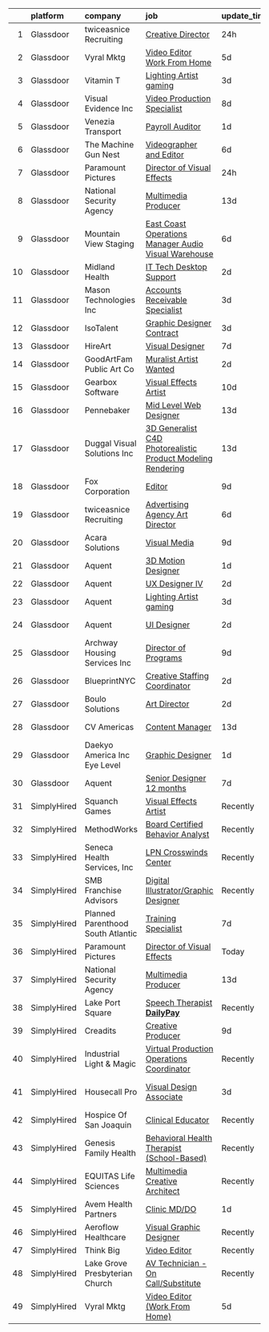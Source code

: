 

|    | platform    | company                           | job                                                                                                                                                                                                                                                                                                                                                                                                                                                                                                                                                                                                                                                                                                                                                                                                                                                                                                                                                                                                                                                                                   | update_time   | location                    |
|---:|:------------|:----------------------------------|:--------------------------------------------------------------------------------------------------------------------------------------------------------------------------------------------------------------------------------------------------------------------------------------------------------------------------------------------------------------------------------------------------------------------------------------------------------------------------------------------------------------------------------------------------------------------------------------------------------------------------------------------------------------------------------------------------------------------------------------------------------------------------------------------------------------------------------------------------------------------------------------------------------------------------------------------------------------------------------------------------------------------------------------------------------------------------------------|:--------------|:----------------------------|
|  1 | Glassdoor   | twiceasnice Recruiting            | [Creative Director](https://www.glassdoor.com/partner/jobListing.htm?pos=127&ao=1110586&s=58&guid=0000018224b58d74b6529ca75ec82280&src=GD_JOB_AD&t=SR&vt=w&ea=1&cs=1_2db51ab5&cb=1658473254860&jobListingId=1008020256008&cpc=654405A9B1E0A9F5&jrtk=3-0-1g8ibb3iuk6dn801-1g8ibb3jbg4er800-fa8a3fac590ba376--6NYlbfkN0AIiLXtwtv0BDns9BiY4ItblantFozdL6jLmLxNvS8mvn1ldsy0jlMzIF7mLShirAkFrSLEm8rVESA9v-x479829bVzlmoWb-ZErk0swWdVC-esmZ9GvxzTJFHR7OUT1uY9mUQDd1_Inn5LuPZRT5Zo8iMlERjYj6Id21l3yMXfpGuSGOLuJ-16QWomtnHODHZLz3U-LhqfDnQJLdnrmmOtZh7nl7xbrlCfuRhNNFm1bfQUgvxWLFeu2mgWM47rLT9AjfJGQZWBO-Vg2jo8wJXs9UWzPqkPtvvXlu_TbSl5-GgJTWjfTX8JlhOXg930UXTG3jugicN1mlXGA413ajzhwxxNaztaMCsBxfmEAh2IAR90IRLmdEdT0cosHTQLjBXyQRZ37g2TSdGUQKcbREMgyhQR-a1ad4OWk9k3mJGmv62R7mabO4xMPu3u9PMZBY6TfrBPYXpQ6dhGXhURjo_hVenxNeZ7kmsFGneZy0AKfXmwIz2wnDL6hd-aUbzKNdM-ZTSv8rmejQ%3D%3D)                                                                                                                                                                                                              | 24h           | Atlanta, GA                 |
|  2 | Glassdoor   | Vyral Mktg                        | [Video Editor  Work From Home ](https://www.glassdoor.com/partner/jobListing.htm?pos=129&ao=1136043&s=58&guid=0000018224b58d74b6529ca75ec82280&src=GD_JOB_AD&t=SR&vt=w&ea=1&cs=1_9cbe61ea&cb=1658473254860&jobListingId=1008009868653&jrtk=3-0-1g8ibb3iuk6dn801-1g8ibb3jbg4er800-9ef7978640d148b0-)                                                                                                                                                                                                                                                                                                                                                                                                                                                                                                                                                                                                                                                                                                                                                                                   | 5d            | Omaha, NE                   |
|  3 | Glassdoor   | Vitamin T                         | [Lighting Artist  gaming ](https://www.glassdoor.com/partner/jobListing.htm?pos=118&ao=1110586&s=58&guid=0000018224b58d74b6529ca75ec82280&src=GD_JOB_AD&t=SR&vt=w&cs=1_fca0bb48&cb=1658473254859&jobListingId=1008012606437&cpc=334ABAF5D42DC775&jrtk=3-0-1g8ibb3iuk6dn801-1g8ibb3jbg4er800-a4a5b49e0c0ecfb1--6NYlbfkN0DMrcEu7yrtATojKJA7cEzGQ3FdRGWLh0CZQInL4ECGI6k5tN82kdM0cJmh4vC7GgjoQsXN0_g-aqtw8QQjM5vUzmp1Kwz3tv9SdCw_7OATSSTl--Am1C6sNxUybMUsjSaT6We5Huz_qIHcjEjVAHttS8wn4vr9M1hS7WT9EIk6Rlc3foCEvCbPLq-2wmTmaohB7nNzk-n4odU-P907FhTiYJgFy6Ll9_YNt6b7jdhfBudl-GaES9tn5xAmDekL9Vf9yqZ1Kpp_fvNRaYCvwY44e_nehDpjvyK7HmLu2xVOTf9-bUhvYKwYHjO9BgQabDDbvpXUDBWXAieHnRLpv1GL4_v5CBam4rrjpIZhFdd-SSwV5ETNudRVg8jO_-4KVoHiZuN1yxfmvbuqKNi7SRXOpAF8tMb55R61_LRuzlG9h6cuG78qOMOIbPMI8qxnrNsm10piDu_mSGErCBEgFL89)                                                                                                                                                                                                                                                                        | 3d            | Redmond, WA                 |
|  4 | Glassdoor   | Visual Evidence  Inc              | [Video Production Specialist](https://www.glassdoor.com/partner/jobListing.htm?pos=105&ao=1110586&s=58&guid=0000018224b58d74b6529ca75ec82280&src=GD_JOB_AD&t=SR&vt=w&ea=1&cs=1_3f843236&cb=1658473254857&jobListingId=1008002550485&cpc=BFE8C4BF51BDD557&jrtk=3-0-1g8ibb3iuk6dn801-1g8ibb3jbg4er800-3f4b2837b0ea6c02--6NYlbfkN0Bo2kiiHuQBM88y5zg0sGRChyjgF7z64AaloFjJXTzxhg84-GX7QFYstGF5kpVuD8EpGBb4cmQJDu1Fa2mQK_fc-sUenxBFylDSKsxshppssDHkLEhlmamZu9J60tSM4s35XS8ojP5JLc6KX_GDw4iDOEq4K08BtHp0RrNBjxWS9Qq6TAtc4pWwrhkyqSV64l8qSPgiGkopyajra_d-R9jLUgxsZ1JrX5-BfA2hBh6R0lvCBdN6nhcKKWSMbhJ6Ayj0pDJ7L0Lj2lOe0naY2i1ZlK1WyXZgRrgsH4qEHqr1YmeW5Kd3tEDD0QQpVSGs6qJsak8DjDBA4DvPMObrdYBjisX4iZB85_Hm4ekEMDlkGne6yxe4gSkZOe1lD-q45vg45t7GMfb4d0dPFWHTXNX3_7gN8Kgrh8-lxpohAmpTUCZ13IkS9mEcd3_zAoV_ENY2oZlWThoUaK1kWlCRqfoq2ooqxH_aR9c0f6453M6sHT1oJ8CNxt7jTMBHqPoKaroiR9hD2XADTQ%3D%3D)                                                                                                                                                                                                    | 8d            | West Palm Beach, FL         |
|  5 | Glassdoor   | Venezia Transport                 | [Payroll Auditor](https://www.glassdoor.com/partner/jobListing.htm?pos=111&ao=1110586&s=58&guid=0000018224b58d74b6529ca75ec82280&src=GD_JOB_AD&t=SR&vt=w&ea=1&cs=1_d0a5efb1&cb=1658473254858&jobListingId=1008017627202&cpc=1FDE87803EF93CD3&jrtk=3-0-1g8ibb3iuk6dn801-1g8ibb3jbg4er800-721ef742900be0e1--6NYlbfkN0AMGQpPLqxnlnCBju_7cDY3bsPlBPVCoj88TjCeDqpiQ2ic1GOXqEy5awEXMe4oQmnawc8fS9aYn7lVc3HYyVNs3E_w25boOnKN8NvtZW7pSQzT2o53nP6oVfdQH164DE5TYq88Hccym3zd3eI8Y96SqzeHdiGUiMvFNDxFqk8xopwt2gwhZhZYfq8JpmfV66uhybCdx7hp-7WuAHB3us8Mk4TXf02sRG7sKzTyjhSnquN0TLw6tZ7tlJK_mH2RwTOocReMzVmDUGiKFTfFFgn2jYiU_MBRTjC_5LECaDWOvy2trv0opJ5sxzAwRJbt85vYrEPZykG-vBERzv9gg9CFF2BdVX8ofFoJplhN2e4UYgMz7fijXL0QFolviDa50WMMxolnvI_18XAxin69pkiokKs7imiAgzh61BHIXvS_7nJOeDdUzcPaz1E9YwPYww8Wu4BA3Sv-fgoZy3JD-3ZsqkIBY_BR-USALg0Q1A0tt-jwwGa6ANcKdoMc28KGWLWLr3taEcXRNA%3D%3D)                                                                                                                                                                                                                | 1d            | Pottstown, PA               |
|  6 | Glassdoor   | The Machine Gun Nest              | [Videographer and Editor](https://www.glassdoor.com/partner/jobListing.htm?pos=106&ao=1110586&s=58&guid=0000018224b58d74b6529ca75ec82280&src=GD_JOB_AD&t=SR&vt=w&ea=1&cs=1_9f5fd80f&cb=1658473254857&jobListingId=1008008220577&cpc=9952A63AB06E78AD&jrtk=3-0-1g8ibb3iuk6dn801-1g8ibb3jbg4er800-7bf62a7847c9fd39--6NYlbfkN0DeXU0vMxLyKhfauY-dgUBa_3v1DHLtGGo4EP_Dl8CiY3vcLdlFpMXd8gOoPoS0jl2xg5tFuqzqZaNPlzGo_opu3V-Sx22VHLXuVfm6JiTRQ0-M_Zc2gGcsfBMqRXwW5hoARUwGDoiJ8yK2FMYzPuUtY075Lqjq_LiiEKHiuk-FH3Z2ZXi3fsfqBVfrjsnm_YKXt99jRoKYCHR1ksXm8d2IdVJns9K0BN4jGYcUX8-tqjsS7X8QEHqk-HXX6n_JTRGg373ZNpJ9wY7tNcyqzhOJqfuAU_EWcpkEEYbqAxElcIOe_UF-D4Q8UntEQV2vj5AgkGRn4-XTmsgSgYDL9J_Bf-S5jM-NuDxJPCltCn14F5p-duX_XIaMqMomgtvFH4XpbNYIBugUMkmK6mePIjdlI4ZRJj1rl-YUTbpvyAzWCVfXXAc-AoLITz1D82KjnVPp6Uruwg5vOgdfOTe8lgKDtwHZjaVW4Um6DCSprLgJVH3lctxpK-fspfXeX8n_bqc%3D)                                                                                                                                                                                                                      | 6d            | Frederick, MD               |
|  7 | Glassdoor   | Paramount Pictures                | [Director of Visual Effects](https://www.glassdoor.com/partner/jobListing.htm?pos=124&ao=1136043&s=58&guid=0000018224b58d74b6529ca75ec82280&src=GD_JOB_AD&t=SR&vt=w&cs=1_18fa67b6&cb=1658473254860&jobListingId=1008020936051&jrtk=3-0-1g8ibb3iuk6dn801-1g8ibb3jbg4er800-63f1e3dea8262769-)                                                                                                                                                                                                                                                                                                                                                                                                                                                                                                                                                                                                                                                                                                                                                                                           | 24h           | Los Angeles, CA             |
|  8 | Glassdoor   | National Security Agency          | [Multimedia Producer](https://www.glassdoor.com/partner/jobListing.htm?pos=109&ao=1110586&s=58&guid=0000018224b58d74b6529ca75ec82280&src=GD_JOB_AD&t=SR&vt=w&cs=1_84eee403&cb=1658473254858&jobListingId=1007993375710&cpc=2CAED5C921A5F994&jrtk=3-0-1g8ibb3iuk6dn801-1g8ibb3jbg4er800-220c831acd0bd84b--6NYlbfkN0AC5S5KfpcrE62cRuYLg6qW_HWiPjKHP06qk-AGfbwYtGlr3wcSMURH9oqKq1q2FCeFdF-hDASgdfb-tVnNfNiv33OhXMBcetZrCWqK5PvNEGBbxq02kyraPivYhiIaFSxNcGgWJ-bzkon-S78Jn4FQOuToT1FsynWmW2qfQQnLBb_Qb3QlJoPb1qc-tBYeW6u3jkoHmBsPZas10L4-R0zHXsl2bcqJLhNvUi6mf2HNuzA5MdOdfEELdVGDrpP31KKXL7qsc5SaFHUCOvgz_ulavxg2PF8TQemVQE73YWNPvZDu88F7fk2wlaBAfDqyNTh4BDk72cLlRDlV10xvwaRkf9xanl08o4efyyWmTgW6l9DuQE9ylxBcaRzAoT5TaBDlqvcl-AnHdZqgI8FbH7gbgPCqQ4IZtXPLZ3_weFb3aM9HuZn6egH7bMGbwcD_qRmYLimA51jdon0UDLaq1k1mqIWwVLj4fpU%3D)                                                                                                                                                                                                                                                               | 13d           | Fort Gordon, GA             |
|  9 | Glassdoor   | Mountain View Staging             | [East Coast Operations Manager  Audio Visual Warehouse](https://www.glassdoor.com/partner/jobListing.htm?pos=112&ao=1110586&s=58&guid=0000018224b58d74b6529ca75ec82280&src=GD_JOB_AD&t=SR&vt=w&ea=1&cs=1_c90e6314&cb=1658473254859&jobListingId=1008008548107&cpc=01657B10174A43CF&jrtk=3-0-1g8ibb3iuk6dn801-1g8ibb3jbg4er800-ee0274ee5e9fc4f1--6NYlbfkN0DYamCMjgt8SlHK807AvhNStLtWCY7w715JL0bXqF7ns0v4VZvbqhYWibEEmOG190gnsnv8G2hQW5mBxw2a7b-R8VukP8I9OJRhABsb8gb4NfJUmcyubFWyJ5JkZXTrSNhXuWZUvZNJjeTn-5K3H5GMqBg4ykfg6TM37tEXWkeWOF4EQyfh31NMyG8QPvJc3yDviZv5lYReGv9rBI1OzP6QS25eVILRLPPRK0VnyvgG6xrpGslML-kV8NVnXh44bptn1PyRYYhaYlWIO_0NiHXbWGkUbmnysDHm4sOK60MoT3rU6QD6K7OerqXkNqCTB9pHp14Faz8ZshRyYErN_Ni_4PSq-DI0HfTru56wF6x3wsAG-vFnyc7K2wUAtpkkjsNOM_lNUnKZE4o5eRdLp37n7PXhWZRl__YPwvQQq2zlZoUgtagvUKKzwK8in0-GVV5PmVBXxuTeqJcmO0sgWOWCVeYTVw6ngR9s2WlkiYGi-768LiBg6TodHmCnlCKiHgpboPUGdaJpKtb31xjXmtbpG6yT7b1YGfuRUjJzsmR40A%3D%3D)                                                                                                                                          | 6d            | Halethorpe, MD              |
| 10 | Glassdoor   | Midland Health                    | [IT Tech   Desktop Support](https://www.glassdoor.com/partner/jobListing.htm?pos=108&ao=1110586&s=58&guid=0000018224b58d74b6529ca75ec82280&src=GD_JOB_AD&t=SR&vt=w&ea=1&cs=1_c88529a0&cb=1658473254858&jobListingId=1008014604998&cpc=BAEB662971763A76&jrtk=3-0-1g8ibb3iuk6dn801-1g8ibb3jbg4er800-5b1472d665631ff5--6NYlbfkN0B0dUgS5X4w9MUYqQFAccb4Zlfor4oSLICK7GhUt0EDFFS9P6wBNO3DwYcPayGI3UriM5Op-1IwO2cikAKvFPnyxorY7BxBsixhnDRmFgL8UaO1fINOi3v3ypNZWdrJenBam88_AKsm510BS2vE13o9mmh4wtmhdYf-0QwBm8NLSAiE3u4aIpiY6VUDRFhEGVBZLLdnILByxfjkm81zByHqnyVH4O8cAtj-MrVuqWK4ZaglVEarZ5pJxGEkyvxmR12kuwoSwOAC65tMGLCJ3gm4oSrHYKCGnROOZtevblpqmIEcvlC72ChH-uwR9Nzsgm9KjutLoywBiV81MNnsuGen_8NaLlQW8nuoCqUgeZa-lfsQVI1k7IS1JUln03xYE4cRP3QcOXNy9HUuzx6d92q4Swi_bypC3GONYQcylYqkxR381siapKtU5X8IhuzK_zt5cIYQ21ruOtJP6AG-1Ykdh8yb4oFRcHwHlsTwWXv97CAsONcEnZBMsLCYTkKYiU3_ZEjesCpKeA%3D%3D)                                                                                                                                                                                                      | 2d            | Midland, TX                 |
| 11 | Glassdoor   | Mason Technologies Inc            | [Accounts Receivable Specialist](https://www.glassdoor.com/partner/jobListing.htm?pos=113&ao=1110586&s=58&guid=0000018224b58d74b6529ca75ec82280&src=GD_JOB_AD&t=SR&vt=w&ea=1&cs=1_c423cd62&cb=1658473254859&jobListingId=1008011963982&cpc=7F6F94E2229B3AB5&jrtk=3-0-1g8ibb3iuk6dn801-1g8ibb3jbg4er800-b75e7a6920462065--6NYlbfkN0Apfh7xeHbvUjLQ8tAqjADf3eHVdEQvy6kCwXzeuutrOV3eNus9WsoNzEvwuMU3S-w4-CMe-haIhfX8YsY8lZNlVQW6VsEQHwvCsVQzH8TH4q9m0mzZekqLjUvZ6LWRX1n29vxBO7aUm41ce6fuySkdNJOed-_PZfm5XRl0hFUODCNymXCB2mZp3MMGc7anwDvvxn23pOW4YPlxfkIcOzR6kpvIyo9zjUbwPormmkOYi9g3kijd3KrFu_v1QwPVlZE34fS9hAblYztrHs0HnYoFDMUUfT8F1ZNdZxmahdhYrajngU4r7TdXqP_8lBRR793vI4MEyoqPbuEeTJm953H0eST_ig1jRspUEH2mocHjXsKjwZwAHfm4aLlxkbMd-19WOWWT-a_F2BdxWp8VZ0fOIxC-5ulW26l0e1cmJb8M4DAWxLkjimg21G2czK-ea-YN8kFfbUUOAnubF98tsj0r5PF6IH85b6ayMGoJOpbISfZ7TeBThbtmrq2KazTnzay3h2JUdqWj9A%3D%3D)                                                                                                                                                                                                 | 3d            | Deer Park, NY               |
| 12 | Glassdoor   | IsoTalent                         | [Graphic Designer  Contract ](https://www.glassdoor.com/partner/jobListing.htm?pos=115&ao=1110586&s=58&guid=0000018224b58d74b6529ca75ec82280&src=GD_JOB_AD&t=SR&vt=w&ea=1&cs=1_17c318d8&cb=1658473254859&jobListingId=1008011865616&cpc=2F9DD8B511C89582&jrtk=3-0-1g8ibb3iuk6dn801-1g8ibb3jbg4er800-d5864c707e7e71d1--6NYlbfkN0DImNp3QLF5YaqX3zr-2zRyW3u228IGIKvMFxM2hsb-NJvdz_sOttE7GdBqitoFMOkmlj-zsVfY4XglKaTiL0dgdl8X4ikKX-RAx4wOJ7ouy3SQJf1dOSVQP5rrifk8XQottKcxFNL3SJs70WphZhGI1cpGoSYBv7_ij5UetXYvjTlbhArdVa6s9PL4BwwJei8aTFNL4oDhoaeMl0f0Vrts9LkhX2W_c5_x2j5pJ_CBvqZNwCRIuON0HUwafB5DikbhlcaCBsUjQCnKRz3zi8pYs56tZdOkFsIfrb0d9j64P36Jg7ds7JUYY4dLAqwfexEk8eNT-lUnnfMDlIqorbgT_JeYzC8h3PYvP411zH6CuBMp8P6OuXYWBdqfjDTVCP70nJpOBoSxATohG8CbgRm8dFMKpQBePfjCiYbl6rKTDadPThOUwTfttSddYmpGR-KZR6RvL0xFgjCnTw2h7Nzf0L6xJ05OohLTe-UX-LkfBKxqjiKWPU3H3JmU4fw-u5jnyH16CuhrzA%3D%3D)                                                                                                                                                                                                    | 3d            | Lehi, UT                    |
| 13 | Glassdoor   | HireArt                           | [Visual Designer](https://www.glassdoor.com/partner/jobListing.htm?pos=117&ao=1110586&s=58&guid=0000018224b58d74b6529ca75ec82280&src=GD_JOB_AD&t=SR&vt=w&ea=1&cs=1_ab37c9b0&cb=1658473254859&jobListingId=1008006990165&cpc=2CAED5C921A5F994&jrtk=3-0-1g8ibb3iuk6dn801-1g8ibb3jbg4er800-707f6ec11249c099--6NYlbfkN0DSgjPPcnEdvoK3uuxfISLALE6pB1FR7YSHOr_tSg5_QGIhoz_2VqUepdcKLBLI_zQsemZvjWbTmuNU-8qD_5yZ4Wkv_uXn2T-bUm0XKK8bPwPvaWQSs82hJtIXOIR23d3hUCuyKasdapFmOqEz0PaHbJCY_n4FpUa_TzCXZMVtsOZ25JsI9TZ-WCapSgQj0rUsA5T3JTjZw8930Z1iwqtOcc7_D0V8Vd3xEyD387JQ-bcNmG0mRFt1LguABDzzAe9UYT8_AOAjJAslugdHXUjyh1yu1wOM3uttgYbxKNHQ2t8W3JI7FOe0aq2zo1JjZC4PQLVPIcw3-R5LVC_IY3BY6LYZbS64wWQLAg5qMcomEQe5201qcxLi_ejwSPp_bRIAvNwp8gG_VTo26-GZWBNVqx-zEI_E5AdrRP43nNBKMG2UWAU7WV79_91zbkPKHuFZs6itb5UFHHW_waMD4oNydVQuMTdEt3hnFnKc6cRfO4WPOKAjNzVCvFqoxTql5jMxz3K3nNTL13L1StSBz26ztjci0htJDVSoqO24SzgVTw-q12nnBwoA3enGrNn9eZM%3D)                                                                                                                                                              | 7d            | Denver, CO                  |
| 14 | Glassdoor   | GoodArtFam Public Art Co          | [Muralist Artist Wanted](https://www.glassdoor.com/partner/jobListing.htm?pos=102&ao=1110586&s=58&guid=0000018224b58d74b6529ca75ec82280&src=GD_JOB_AD&t=SR&vt=w&ea=1&cs=1_a1e13c51&cb=1658473254856&jobListingId=1008014373736&cpc=1641D5D5536C06B6&jrtk=3-0-1g8ibb3iuk6dn801-1g8ibb3jbg4er800-8e1d98ff6d490da5--6NYlbfkN0D5EoDI19pzLD_ZoAvoqM1-O9qeTV9KvYbDAr1-bMzVcQf2IFddxPxdUXVTebcQtu8uE9HaI6aBkK8S_bVtKde_2uMK5DrH4SUKhjbxPSAy7sqATnbKX-ESiuz1yykJLQMBpLUdpk70h3EbJeE5FthqplMxvQm7O3hs6CxCJvjSG4epry6QkMbxPAmqFC4VQKPrlxoeM5FMtbwNSsXymCEn5rBjN2VBGYik2wuTIBEjagaX3vW-7-i7a6pQj3vEAayji9Rge9PVgYOpTjwqmtPxujPX4lFPJ6uidjzEqPuwFRosxZXerUxYYYb7x0ExLZ2fezcA_M6E3A4P7zXFutgMLFwqRvvAiTG3un6989wvryFH3qkEVKOuzHQNpQ1IVQjd3k2G4cU-jL153Gy8gArtPTTNTYIhKx6QlFbBIJDt_SsAhiJ6WukCWulqDVC25izVzGtOOUGhb9EWmk7S9kZlcZGppjrpvP6En2cIWGMfA1k8cjAqRxL3eGE5gOE33OU%3D)                                                                                                                                                                                                                       | 2d            | Washington, DC              |
| 15 | Glassdoor   | Gearbox Software                  | [Visual Effects Artist](https://www.glassdoor.com/partner/jobListing.htm?pos=130&ao=1136043&s=58&guid=0000018224b58d74b6529ca75ec82280&src=GD_JOB_AD&t=SR&vt=w&ea=1&cs=1_ec565d49&cb=1658473254860&jobListingId=1007998860820&jrtk=3-0-1g8ibb3iuk6dn801-1g8ibb3jbg4er800-fa056ef69a544c96-)                                                                                                                                                                                                                                                                                                                                                                                                                                                                                                                                                                                                                                                                                                                                                                                           | 10d           | Frisco, TX                  |
| 16 | Glassdoor   | Pennebaker                        | [Mid Level Web Designer](https://www.glassdoor.com/partner/jobListing.htm?pos=104&ao=1110586&s=58&guid=0000018224b58d74b6529ca75ec82280&src=GD_JOB_AD&t=SR&vt=w&ea=1&cs=1_2661ca2e&cb=1658473254857&jobListingId=1007992914380&cpc=C4A69CCDBB3B9599&jrtk=3-0-1g8ibb3iuk6dn801-1g8ibb3jbg4er800-09f7b357db24a266--6NYlbfkN0BqUN6ztqptJ5eG394UO-ZfSRZGZkbpPm3u73UixmBvBI1Y1JxWCCSi4WD6T2NB-2gugfCPeo8ZQOUqAEtz66ZCnIC6U5F0XJKr1Jox5VrclONP9b6iMFBTOy58yKslxi4PmsPGdNOFX2yyjFl7ZGxSjiZNk-UbmLbgopj7iYK_0fPO0KhQH2T9X9_seLYZZxRxrFhUjXN6MychZ6uGzEk49t1DeAD6mqQnwIo2XDukFq-ZB7cpvye-GCRWKPyNzfHnq001jEKPlGVrjQgNdoLH3SEfy81kWUzjM1rK9Kq9wL5bZbivTmFYxd6LzB-LAs6lHdEYDVq6LncZN86CUfhv7tSBuEM-V7cnV5UvQA0Y22zRIWbSE0DAlEv3BE8sNJbrbxKPVZQF1YsZTR7DSd59zj4nUIGnTuP7-VSzfqokfKT4BqKeildCW5IUQ3PI71US2PR0k9wjkCvRoKhJConxC-xyrJMs7Titi6G0JEkHcWUt7y4eBA7PoA2UqcyluyQ%3D)                                                                                                                                                                                                                       | 13d           | Remote                      |
| 17 | Glassdoor   | Duggal Visual Solutions  Inc      | [3D Generalist  C4D   Photorealistic Product Modeling   Rendering ](https://www.glassdoor.com/partner/jobListing.htm?pos=101&ao=1110586&s=58&guid=0000018224b58d74b6529ca75ec82280&src=GD_JOB_AD&t=SR&vt=w&ea=1&cs=1_462469b8&cb=1658473254856&jobListingId=1007993253040&cpc=281FE6ECBEE2538F&jrtk=3-0-1g8ibb3iuk6dn801-1g8ibb3jbg4er800-f8c5c17823b204e5--6NYlbfkN0AhPjSs2vo7RLee1_xLIpHd_nFD1kHt2eelnwykkGzonkBtTeKLv8Il_cy6fct9mZu76NhqZI8ImsfvoZqh_yIftBXURjgxHID-nQlXGohxsm98MkbgtWzqRqLVNiefnlI6JCFoG2brzQq4dIhSuvOUmVP0Ej1M6SPY5H994CyiQw8KW5ptrDy9nkS6n9r-ReBORGD7jIM-rIwSpLf-ytiXnAVpfkceCG3Mdq7YWkHJCAu-iZDJ6efQJYTu7DT2znf9jIPMybs766nR1zS1ee0dVEw_0mg9I-xvrc1NgX5hkW9Mb9HSZzkVtiNujmWdP62eLkprL2Jadl1Ps5h-7blr1qjhNpGL-768rcWsvG4t2ll54TGhUUf5J06U5IjHSIwlP85qw4EYLQ_OAVY9_ZuN3MTc8UlIZ8NugCiEqBL_eCuLtLZ9XA0CZLlmZTaW50w_zGgGGchuAoq_R13raQHYESKFlvWtBfJHe9Oi8cyaqQ7DJ0lsdpJsl0TAHeuQoZ-x8Zqnr-xiVzZASIVwWiW4p9PooYKQ8Tj2RKRHhYie2f43hOjk2yoz)                                                                                                                          | 13d           | Remote                      |
| 18 | Glassdoor   | Fox Corporation                   | [Editor](https://www.glassdoor.com/partner/jobListing.htm?pos=128&ao=1136043&s=58&guid=0000018224b58d74b6529ca75ec82280&src=GD_JOB_AD&t=SR&vt=w&cs=1_9c375433&cb=1658473254860&jobListingId=1008001253601&jrtk=3-0-1g8ibb3iuk6dn801-1g8ibb3jbg4er800-5647021b84b0e8c7-)                                                                                                                                                                                                                                                                                                                                                                                                                                                                                                                                                                                                                                                                                                                                                                                                               | 9d            | Seattle, WA                 |
| 19 | Glassdoor   | twiceasnice Recruiting            | [Advertising Agency Art Director](https://www.glassdoor.com/partner/jobListing.htm?pos=123&ao=1110586&s=58&guid=0000018224b58d74b6529ca75ec82280&src=GD_JOB_AD&t=SR&vt=w&ea=1&cs=1_896afb4d&cb=1658473254860&jobListingId=1008007855498&cpc=0FE1F5EA2BC84A01&jrtk=3-0-1g8ibb3iuk6dn801-1g8ibb3jbg4er800-ebb6e6be894bd9cb--6NYlbfkN0AIiLXtwtv0BDns9BiY4ItblantFozdL6jLmLxNvS8mvn1ldsy0jlMz1Ycqf5wilHIxTiMhKQ6fDmRibP3XQth2ls-56qADUyL4dS7OAZJy6WRqO793onZf-hneq25vDadgjpZx6W5CRlBE0NZTOzRtYDLpZ9CjoiVsVVRAJDFYZw7z0DNsC1iUgI4fr5Bdky9tCf828CMkCreRl2u07lCB19aQ0Q1UM2ekmk8uaygg9YVYOeKgzh-FKfXdv4qxOcite5vTZADWkX3g8iQbXG3OahjK17vU2G-rrvCPRvD7HnXve1XtAKLwSy0xqv1PHdlQ40mKxMH4-Oe-_gk-jXEQNV1RZlm9FYcQZNIgbnv0GYFRg2X-RuWpG-PBNs-T-wk6pXtOA-YbsPPqf5wdzP2TNoj6JITQvp_UlQ0QkbkTjoegMRvbtywab9XkGdUCXeX1UFrfTAKxE4DE3zX5kX6966iqr9IqsCeg0IHUKMFP6dUzTTBAQIhmApNt8bUpb6ziN7FCnfFltLmMTUN2UPbD)                                                                                                                                                                                            | 6d            | Atlanta, GA                 |
| 20 | Glassdoor   | Acara Solutions                   | [Visual Media](https://www.glassdoor.com/partner/jobListing.htm?pos=122&ao=1110586&s=58&guid=0000018224b58d74b6529ca75ec82280&src=GD_JOB_AD&t=SR&vt=w&ea=1&cs=1_b7479a04&cb=1658473254860&jobListingId=1008001387409&cpc=FA84DF7EA1EC2398&jrtk=3-0-1g8ibb3iuk6dn801-1g8ibb3jbg4er800-2d3143917148019d--6NYlbfkN0BQuJXpfawXtfhwzLerQhC04iCxGrelUvn_xttDeop7CMmG32gURwRx4iGHpLJxSZDbTb8n95HBD0KayNhwXP7fJuQ2xUgvOJIUtu7QWDKGWjAWRNYhvgOVPsoVQWhdB9ujorabPn5ABfQPikdeODhficlaSTnawS2o9OTxeyWn5bj0VgUr6cvOFg7uPwNiYpNm2Fpq3a56I0aszioieyUS2H-pWU-Taa6OAwfhLfHRL027vLOIhQF0ZBCERB3taZSwO-wRrXD4iHLlvvL-tlcJxP4lrL7jUnvWeEQaanfJfmy2s0NfdTzqci3j0Ij8YI9jnDTlD3v3Xhznt-2JySXR89-SgEMo-36iEGf0V4jkymuIChR02QVOtVkX3o4tOfuG_h2MlHWxkjLc3UTq1Er3znVPfvQibagbou1tPrOyrqgYjh2ApNL6E7HlPMKATmIvllguknisHDm0iP1Bmu4FPbLwal2ezCUXw98ZU95Fan2Y6MtXSWQ2gYBVs_uaHeV6UwFjrZrHj9ctE-VdmAstxMCYRVhI5E7ktpMJLXlqmTNpDRk6t1u9luCNS1rDgieLBMwGrH5jOCgCuLsGM1pDaJ1FqHJ0Chwptzul5NbANQ7hRPO0bu5NLoxhDcdyHdcmgQza5yM-5jVR8_crSuhLVZOU-XZVa4qX_3YBFRxPKD-maqIf5HNk2T-2vFSpA_LDAOsbaOGDUZSjxrJdQ9d8Rg6QaRkT3bg%3D) | 9d            | Owego, NY                   |
| 21 | Glassdoor   | Aquent                            | [3D Motion Designer](https://www.glassdoor.com/partner/jobListing.htm?pos=125&ao=1110586&s=58&guid=0000018224b58d74b6529ca75ec82280&src=GD_JOB_AD&t=SR&vt=w&cs=1_23e9f1b5&cb=1658473254860&jobListingId=1008018236720&cpc=155EB9D5185558AF&jrtk=3-0-1g8ibb3iuk6dn801-1g8ibb3jbg4er800-8f0304288d40a216--6NYlbfkN0DMrcEu7yrtATojKJA7cEzGQ3FdRGWLh0CZQInL4ECGI9gD0Wolx9R2v-Aex0-GK04TqtDen7U43Jlo_snJuXfNrAsdx4PgOMznDrmsnoTjf957abpxeh5OAm8sjRBz4fHWOmRIutt4hpWyaectUBoJcTsGh6drJjdAyFlgUG4vxUgbKXj4UIppihEaBNQXI1Q5PvzBEFqGlZlXrOKay59UM1TwHW4LKm6qUG9SW1LBsnzZzTpbhQXBZE4T49Kjd6W00gXaonF9VSHck6g_6dwzpkU9fM9l8wf5Ew67D7QmJNThiTe92dDlI1DH2S5G2saPDW9NiZZST58RjIdaqquCS5Ldvlitz3AayGAsRjIoujZJFEIIHQwS1aD8-V7aFN61qlRLdnS8dT1CxJqfbVvBmm-4FSgPEJHGwv1_iduP0y6b9R1ZDujM-STDMTi4EAPrA6le1IcttA%3D%3D)                                                                                                                                                                                                                                                                                  | 1d            | Mountain View, CA           |
| 22 | Glassdoor   | Aquent                            | [UX Designer IV](https://www.glassdoor.com/partner/jobListing.htm?pos=119&ao=1110586&s=58&guid=0000018224b58d74b6529ca75ec82280&src=GD_JOB_AD&t=SR&vt=w&cs=1_15e0e6b3&cb=1658473254859&jobListingId=1008014765334&cpc=155EB9D5185558AF&jrtk=3-0-1g8ibb3iuk6dn801-1g8ibb3jbg4er800-9caaa6e35f914a17--6NYlbfkN0DMrcEu7yrtATojKJA7cEzGQ3FdRGWLh0CZQInL4ECGI9gD0Wolx9R2v-Aex0-GK07KPAQ8JhcLLScqRqT4KqrR7hLQTksMf9vkp62AP02CeZJ_MIXuAtsUFfKNEbVdYZOBcVFfCSVVq_3U9C0YqyKNtOeO6nYO9ND7qrsYq5kgBH6JSdB5-D_ghuRchFLl_oamZmAo9Y2_f2OJ20btn-a8G48swM2a1fFu4_nFqkTLekO4cSuQkyAVH92wlksONQv9cziyCtHYEMgRCA9TvpXuIFLTWKdw4L6uoXQ-UqAKOqARWB9ribUXyykuqZwmoP6vJa7YXMYjoV-tRjjMGbFc6gEkCReSUXvoXu0aEBYJYoWbiFBLE2Va3o84N9aowvVVVuRln4VQ4YzenMKMOW-U6nlGzm6jGMajCK2dITIlbJxjVivBmJsE3VC3v19XA2HrOaoSMqlAUg%3D%3D)                                                                                                                                                                                                                                                                                      | 2d            | Atlanta, GA                 |
| 23 | Glassdoor   | Aquent                            | [Lighting Artist  gaming ](https://www.glassdoor.com/partner/jobListing.htm?pos=114&ao=1110586&s=58&guid=0000018224b58d74b6529ca75ec82280&src=GD_JOB_AD&t=SR&vt=w&cs=1_870fc46d&cb=1658473254858&jobListingId=1008012676272&cpc=FAE5E775D180B2FB&jrtk=3-0-1g8ibb3iuk6dn801-1g8ibb3jbg4er800-f341b21f200986a5--6NYlbfkN0DMrcEu7yrtATojKJA7cEzGQ3FdRGWLh0CZQInL4ECGI9gD0Wolx9R2v-Aex0-GK06IR-bjFvjEHMXZOaQ5iyvMOX2o-ZavnwjSDCy-yLmI7QrRCKKKWQhOYX0OyhtyBdjzyIDc_lEUUc-tJ1j7P04w-guAtevEPkKrF-iH2eoM_tMtIdHXy-cOZPKzVLzk2cr4nL-T-1_oHrAui_5Hard_2kAJi77DdXGPWpTlFFAjP8i_Us-1_PR9B5_G3Qu3Rgh1kt7ETfyFp0Ze2FiTDz2XmDjRBc1Y2Z1o-PR7de9jNG-pYYkuEJLcB6OwLpLUAUN9uagVnyjjLF91kFxB9TAYVkBM3zLxNwU-lUVxedU78N8NLjDMZnJ6FQqvpnv80WzMbPxGQhzJaDyw77oRv5qUUHKXuzHo0nSB0J6WhBEGcHf1kWqNpdSMFyu0Ra7Zd-cL3x2lSlVSiA%3D%3D)                                                                                                                                                                                                                                                                            | 3d            | Redmond, WA                 |
| 24 | Glassdoor   | Aquent                            | [UI Designer](https://www.glassdoor.com/partner/jobListing.htm?pos=120&ao=1110586&s=58&guid=0000018224b58d74b6529ca75ec82280&src=GD_JOB_AD&t=SR&vt=w&cs=1_e9f3fe6b&cb=1658473254859&jobListingId=1008015500694&cpc=FA84DF7EA1EC2398&jrtk=3-0-1g8ibb3iuk6dn801-1g8ibb3jbg4er800-832882c532ec85d0--6NYlbfkN0DMrcEu7yrtATojKJA7cEzGQ3FdRGWLh0CZQInL4ECGI9gD0Wolx9R2v-Aex0-GK06e588o0OvV44uA6761D-ggy4SvA72RQKHvWXaf4ZG082ohUEmwtJziqIBXP-YR_4EVm-940q06Rbnm3ic0F_aeOqBjmefZrcDWj4ZUDfjWpX6YkeemnJLE-3Y3JsxD5a_gAzS2oYYc5_M5isFfhGhkBAQNXeh8IXuo0cyu45XMFs7pSOoZ3z2RBCmZz9FNWRB-slottOU3ChCn2NAOTLyNw7BoPycBkGGQC4q8YAcdCEyKCzHhhndzDEAptqTZDjXqJttKc6y50bNc35bzt6k1kny5yTx-SGXjyqODZrmiad1U0xqGZWJ2wWQVIk83UErTNhH8lsgwuGQY_jmweE6P3qzW8NfXalWynG-zX3Wti4TZytA8PvdovsNmyya3_4oWU2Midbb1zg%3D%3D)                                                                                                                                                                                                                                                                                         | 2d            | New York, NY                |
| 25 | Glassdoor   | Archway Housing   Services  Inc   | [Director of Programs](https://www.glassdoor.com/partner/jobListing.htm?pos=126&ao=1110586&s=58&guid=0000018224b58d74b6529ca75ec82280&src=GD_JOB_AD&t=SR&vt=w&ea=1&cs=1_5980bb5d&cb=1658473254860&jobListingId=1008000686192&cpc=FA84DF7EA1EC2398&jrtk=3-0-1g8ibb3iuk6dn801-1g8ibb3jbg4er800-ca412b338f938d33--6NYlbfkN0As4jd5aSKiW_uIisjgg29AJq4kDcBvocvbMwgV2qt84RZnmGr_1l1iBSOC78XtD-gFs-8QtIlXNBriF_HOA43anao5a6Aq3alibVRR4bBYBL3xvuIng9DqHc2XGeW85STF7392FzgguFlNRCU_dQnxop-y2_o4z_xHgjN0rR7kBNuad-FeGhy3Vg2qp6MkCCnAsuWquxKqwn3BuuDQJaVVo7pNP-GlC1WTxfUM8JeKflgEMQ3whTKycg6Rf7uIjukNq9xbOepr_dg7KUpwAngYbR28w2cuHSd9PU3QhJU5l07x2j28uzAvhFCiffIkE0BbehLnSJzbl2wRGnYj3ACABZJP-3CC14rBkeEZktFziRwH1fkAMKEEz-PQ9lrn04uTBrm0s-YWAEoXKSXYXY84rtnWciuz68vFLInO2Z5NxPObsFeBO0kZalMWy-pPbtOa7llUmvGGZMele1n9YbdFlFguX1ILz0hf2M69Ua9SydtiRhV1g-psRiIGD-l17Mk%3D)                                                                                                                                                                                                                         | 9d            | Denver, CO                  |
| 26 | Glassdoor   | BlueprintNYC                      | [Creative Staffing Coordinator](https://www.glassdoor.com/partner/jobListing.htm?pos=107&ao=1110586&s=58&guid=0000018224b58d74b6529ca75ec82280&src=GD_JOB_AD&t=SR&vt=w&ea=1&cs=1_ec68cadf&cb=1658473254858&jobListingId=1008014650653&cpc=48B9F4758953335C&jrtk=3-0-1g8ibb3iuk6dn801-1g8ibb3jbg4er800-038a811d9ff891c5--6NYlbfkN0AS3oPsAAmCngCu4U51_2RxXyfS7TdWOFtWPOafNW52I1dNdvLakPxs_brbuBgM8pnaxYGXdbNbf8jEqBa8aF3GFE6Y4JrNLKAV7y6_Hyq-HPAqXUcM4oEJZaMRnYUL5L1BIfj6LO_bk4yMiMW-FM-H8RPV-nbSO6UYMG2B17rj75MowE1qHwefFmYN5VV_Qn1upuvDrELdlHHnhD3w4G_3Drgv7aF7-ndDYbHPR2vTuf-wBSZlPaqjNHfYIzYkFvh5WYLL0Es0LEDDM382LB1MvYN55OPXnFnWyzDsa06XF4r87vAZ9rHqLRlm2gU4fQQFaHj5YOGXDFqhbFHoCgn8rOAOg9cV1UD6epKTEJlejVJnByJqtLvtU4QpK5ObGKslZxGRlFyV_x9Vd1qV-p4ju5ifWbx85HF8gSlBz3vj88PpxjDyDgm4bxSXSPHSRRelH3OtVr6zoYesZuYEllSltqYBwlok_izBMNHu1Ib4oC30ua4Xa1UAoUcfq2KrKWArd72PAqscgg%3D%3D)                                                                                                                                                                                                  | 2d            | New York, NY                |
| 27 | Glassdoor   | Boulo Solutions                   | [Art Director](https://www.glassdoor.com/partner/jobListing.htm?pos=121&ao=1110586&s=58&guid=0000018224b58d74b6529ca75ec82280&src=GD_JOB_AD&t=SR&vt=w&ea=1&cs=1_f61a254d&cb=1658473254860&jobListingId=1008015049216&cpc=47CFDC01B3F81FAC&jrtk=3-0-1g8ibb3iuk6dn801-1g8ibb3jbg4er800-39624967cd298484--6NYlbfkN0D27ridyL1cQZM6mrVFW_EFdxxojA_U9myCx73wBqri-FCJMhMa0-S9wi5SOjRz7GOlXE_VKI0ivGMr2iNwS_dD-xau2yFhbKvU6nVlQpEs0Tx_OlkMiFBVlLBw7kJd2f4gTA97EmJwCa71PCplZPSnq_rVMf6uvsRg2SKrcAshFO8DX4jYqzJnN5rFCP--k6hLsNDdBd4rQ3dSVaPBio1--5U3F8O6sdEuJ4q1sjo-gjJdQe8cdSe42UnGnzucUtBsYEvnNCwvb9JCS1XqMviz5NQq2IvE2RfNRdeOIgXRrHzNjdIh6KAFtezryqxRxFQ66wwjAmfhyuVKeQevIBndOaJx-rc9E7Mp09pvlZwnqemThE-Qi9pZsTNSptkHT0jnAYQZ0qW0SrbwNi0RdJZcVOWBBTTCj9wZc9ZotMVy7c3zvv03V1B1wrOMOjpcy5C3TCFyGVxPwOmYI415Lun_pvq__LM3xdbG9Svw8KyMwIv0X1NswqYFPkqfOi7zazlPmLnoLDSgnw%3D%3D)                                                                                                                                                                                                                   | 2d            | Remote                      |
| 28 | Glassdoor   | CV Americas                       | [Content Manager](https://www.glassdoor.com/partner/jobListing.htm?pos=103&ao=1110586&s=58&guid=0000018224b58d74b6529ca75ec82280&src=GD_JOB_AD&t=SR&vt=w&ea=1&cs=1_ac405c10&cb=1658473254857&jobListingId=1007993694162&cpc=4269A4BF187C94B7&jrtk=3-0-1g8ibb3iuk6dn801-1g8ibb3jbg4er800-d09ddf517237a89a--6NYlbfkN0BzyIYrTMR_AjNKh_kvAG8N613gtHPANQ3sdLTkrtBd-xkCCUeUNGN6At05zt-za4_1RYF8Yy_MeC8e5nSS6C7A8XhaGy5qfDwWgn3Vr20k9UQ1tipXPbuN0BCf7Gb5yCU7dymMSTipyVBflcSYCQCVF9Q-EvAQdmzNa7bRnCOOjamWKiSU_Iy6aIZ08jcikwt0IvcnJiqgas5vyTIU-prGM5pWtus9ubGmpqSnF2fFuqcXMoqJJLovvQZuiEcuZhO6oWW91CEY_alucXw9M_CjdU-0KnOJM9PuFSnRjARmcaoZBGgcLu2eTuOhuGdJSnbGV-Esz8LZ4qTnV00aV6xC9P0q6Vg2aML8SlAz6x2mCTbef0z9hAMmJYljeCA5jbi3BIVjLLCQZzz5CIfBuvSw82VfGQl58Z9480Ye0uQYUmrYQNKRgk0_h1oxKhvuT6NtMigNp70_HvgXRvWVK9UPRK8-Qvx0PZ5xqGV4U2EZ-JV2oyTJ_nqXk2w7M_Yiiig%3D)                                                                                                                                                                                                                              | 13d           | McKinney, TX                |
| 29 | Glassdoor   | Daekyo America  Inc  Eye Level    | [Graphic Designer](https://www.glassdoor.com/partner/jobListing.htm?pos=110&ao=1110586&s=58&guid=0000018224b58d74b6529ca75ec82280&src=GD_JOB_AD&t=SR&vt=w&ea=1&cs=1_ff5d72c3&cb=1658473254858&jobListingId=1008017650135&cpc=75B6770C194DCF89&jrtk=3-0-1g8ibb3iuk6dn801-1g8ibb3jbg4er800-d858aba460849d32--6NYlbfkN0AYUfIZYEnw0ZWLQ15-hEi6qBVkEbDaUIDtRag2rCwzGAj3vo72XA1axtogUjrSD6iE1JGB7_XAkS5O1B0R3UTl-10yR0U7K3NuegQyrJO_zwixnAMN4UtDPLB-oQtzynI2E8vOQv8hdpMhjf8jLkqKb-2ifbbym7I-g12E6AjjH1gk8339Qb8sDsS7Ufn2VIOUbz-8BvQ3LN3Jekn7_lT_WmP9WHIi4gaaMF1MIVuoY_uXag-hgxV4AhYk1g-legEOUAiyr4dj7l8wp8WcYGbJInTM8s7gx1E-Ql85YxGp44x3Zxha0KAF1gprPXsHQgQMBCyvceUIbQyqO6dTWjNSLAV2FgfzK3HfomezWhSzQ60d6vV0V54ZRjZTiG00fWPcGHqXndid3cTp-PTNlr7G10dmWRPLlEJcTJRMEKf0AinwZPqB93-wMuxMSFef90n8qFwuQYMhEsr1FTuvvpkyAKsdyszclTIM_BP_KOXXPA1wO2V3vaIt0GO2IIorDbc%3D)                                                                                                                                                                                                                             | 1d            | Ridgefield Park, Bergen, NJ |
| 30 | Glassdoor   | Aquent                            | [Senior Designer  12 months ](https://www.glassdoor.com/partner/jobListing.htm?pos=116&ao=1110586&s=58&guid=0000018224b58d74b6529ca75ec82280&src=GD_JOB_AD&t=SR&vt=w&cs=1_6416a7dc&cb=1658473254859&jobListingId=1008006434606&cpc=654405A9B1E0A9F5&jrtk=3-0-1g8ibb3iuk6dn801-1g8ibb3jbg4er800-73895f838e252203--6NYlbfkN0DMrcEu7yrtATojKJA7cEzGQ3FdRGWLh0CZQInL4ECGI9gD0Wolx9R2EDT7B77c2cQEUGPDUSTbu6ie_9Id8KnFr0yOJl-PMCdJ6V3ZtS83yxlVyJSD4qR8AFC7rocWiVVwuAl3eJ7O7LkNgGo3O-TVNNaZQCpxHPy6W6QpMmUjjALuFS8AUboEIAdyOmYufRy5C3mI42Vv68euoeAAdayNharDd0RLLjlNQD3Z8nuE8cAi5BCB3mwPvX9vjNW4LyeIxm9Fj1iZqcnqsCTLRJK7biQcGq1GTKLil8dhHCBjHtLve2gtqhaqaMnc4bqa_gd0wapwZ17JgtNHPrJ2xWly1EgmWI7CwklJsbc7KpKfAD87buE1sQe4iPNp5q396jxz3ejFAzpSEhuvR29uElvWEGGBKp7jgmkQC_VyevU7pN3ivtvUyrU6leQ1wtsmZ09RkZzV2E6YqQ%3D%3D)                                                                                                                                                                                                                                                                         | 7d            | Remote                      |
| 31 | SimplyHired | Squanch Games                     | [Visual Effects Artist](https://www.simplyhired.com/job/XFBZYXhOGMowK6hY2cucxuztAOuisUx_6jFEt4cs5Z4wEyRY5kYJxw?q=visual+effects)                                                                                                                                                                                                                                                                                                                                                                                                                                                                                                                                                                                                                                                                                                                                                                                                                                                                                                                                                      | Recently      | Remote                      |
| 32 | SimplyHired | MethodWorks                       | [Board Certified Behavior Analyst](https://www.simplyhired.com/job/waBo_4fr9ocI3OA_ESqiA7ISWzJojZp5ZrK-JYrPE2Mc-utbYfKTEw?q=visual+effects)                                                                                                                                                                                                                                                                                                                                                                                                                                                                                                                                                                                                                                                                                                                                                                                                                                                                                                                                           | Recently      | Anchorage, AK               |
| 33 | SimplyHired | Seneca Health Services, Inc       | [LPN Crosswinds Center](https://www.simplyhired.com/job/Rylk2uVJw23oEBLoIQ4cqs43Yll4-e6xT4YZa4Ta8WAirr1kJgT3RA?q=visual+effects)                                                                                                                                                                                                                                                                                                                                                                                                                                                                                                                                                                                                                                                                                                                                                                                                                                                                                                                                                      | Recently      | Maxwelton, WV               |
| 34 | SimplyHired | SMB Franchise Advisors            | [Digital Illustrator/Graphic Designer](https://www.simplyhired.com/job/8losub6_ILil13F0GnS6wgsyADSZ3qbqZG9ugB3tD5jYP4yUi78zsA?q=visual+effects)                                                                                                                                                                                                                                                                                                                                                                                                                                                                                                                                                                                                                                                                                                                                                                                                                                                                                                                                       | Recently      | Remote                      |
| 35 | SimplyHired | Planned Parenthood South Atlantic | [Training Specialist](https://www.simplyhired.com/job/9DsCBDUVpw47auAbbAyd78n34a5m5ZUNhHDPPlZwGqvZh4-JaXhoiQ?q=visual+effects)                                                                                                                                                                                                                                                                                                                                                                                                                                                                                                                                                                                                                                                                                                                                                                                                                                                                                                                                                        | 7d            | North Carolina              |
| 36 | SimplyHired | Paramount Pictures                | [Director of Visual Effects](https://www.simplyhired.com/job/zvkzkC0H2O1lN5WgGBNKEJlYql9QDxP7-GmwB1wVJCRecrYhrEyumg?q=visual+effects)                                                                                                                                                                                                                                                                                                                                                                                                                                                                                                                                                                                                                                                                                                                                                                                                                                                                                                                                                 | Today         | Los Angeles, CA             |
| 37 | SimplyHired | National Security Agency          | [Multimedia Producer](https://www.simplyhired.com/job/SW_6J47xA89dDHgKN0l6bKJh4SOE4CoivCFYNdr_47Xbl39zEfNlLg?q=visual+effects)                                                                                                                                                                                                                                                                                                                                                                                                                                                                                                                                                                                                                                                                                                                                                                                                                                                                                                                                                        | 13d           | Fort Gordon, GA             |
| 38 | SimplyHired | Lake Port Square                  | [Speech Therapist **DailyPay**](https://www.simplyhired.com/job/UnbmGA5ask0d3rqUECA3Vus0b1qHb1rsdbo-W4HeVzi_DQ2TQoAJ7Q?q=visual+effects)                                                                                                                                                                                                                                                                                                                                                                                                                                                                                                                                                                                                                                                                                                                                                                                                                                                                                                                                              | Recently      | Leesburg, FL                |
| 39 | SimplyHired | Creadits                          | [Creative Producer](https://www.simplyhired.com/job/5f9OIpEZNCk55vLKrU9a2FzX3NVlBI84pXkDNWsXx2cyGa5J49GqNQ?q=visual+effects)                                                                                                                                                                                                                                                                                                                                                                                                                                                                                                                                                                                                                                                                                                                                                                                                                                                                                                                                                          | 9d            | Remote                      |
| 40 | SimplyHired | Industrial Light & Magic          | [Virtual Production Operations Coordinator](https://www.simplyhired.com/job/GoNrd8hJt9uFzdq4BsE8uE5broyUBG7lYHh-w9LEAGBerH_SJJ_H6w?q=visual+effects)                                                                                                                                                                                                                                                                                                                                                                                                                                                                                                                                                                                                                                                                                                                                                                                                                                                                                                                                  | Recently      | San Francisco, CA           |
| 41 | SimplyHired | Housecall Pro                     | [Visual Design Associate](https://www.simplyhired.com/job/V9j-Ctbc2VHohhtFsYAO3_p7OuoV8EiYsBdNFxZb-mddgxrqbqyYAw?q=visual+effects)                                                                                                                                                                                                                                                                                                                                                                                                                                                                                                                                                                                                                                                                                                                                                                                                                                                                                                                                                    | 3d            | San Diego, CA +1 location   |
| 42 | SimplyHired | Hospice Of San Joaquin            | [Clinical Educator](https://www.simplyhired.com/job/7hziJJq_Abz7va3c36eunD_OoAv8b468NzKDZxIjkjdoNIBd2ZIHIA?q=visual+effects)                                                                                                                                                                                                                                                                                                                                                                                                                                                                                                                                                                                                                                                                                                                                                                                                                                                                                                                                                          | Recently      | Stockton, CA                |
| 43 | SimplyHired | Genesis Family Health             | [Behavioral Health Therapist (School-Based)](https://www.simplyhired.com/job/LFCVnDKY2Wx-cFTPbBHufmW9wbczLbEG1xHUI2w_o_eczO9tCNnbAA?q=visual+effects)                                                                                                                                                                                                                                                                                                                                                                                                                                                                                                                                                                                                                                                                                                                                                                                                                                                                                                                                 | Recently      | Sublette, KS                |
| 44 | SimplyHired | EQUITAS Life Sciences             | [Multimedia Creative Architect](https://www.simplyhired.com/job/ichTX3k1Ejo7tX1GyCNQsvRJKJYEbv4IqWgcjyZm74n5FB1102LY-Q?q=visual+effects)                                                                                                                                                                                                                                                                                                                                                                                                                                                                                                                                                                                                                                                                                                                                                                                                                                                                                                                                              | Recently      | Essex, VT                   |
| 45 | SimplyHired | Avem Health Partners              | [Clinic MD/DO](https://www.simplyhired.com/job/tJGShwWfzD7utumXsyiVlopqMCSfnjCa4__IucoE_6gULQWI1rLxqA?q=visual+effects)                                                                                                                                                                                                                                                                                                                                                                                                                                                                                                                                                                                                                                                                                                                                                                                                                                                                                                                                                               | 1d            | Anadarko, OK                |
| 46 | SimplyHired | Aeroflow Healthcare               | [Visual Graphic Designer](https://www.simplyhired.com/job/DNxsnDIH3BDIfFGj1HG-dpGhqPwnbi-y4urc66FnAEy_x7vv8c9UOQ?q=visual+effects)                                                                                                                                                                                                                                                                                                                                                                                                                                                                                                                                                                                                                                                                                                                                                                                                                                                                                                                                                    | Recently      | Asheville, NC               |
| 47 | SimplyHired | Think Big                         | [Video Editor](https://www.simplyhired.com/job/AeMLNlvDXiJWBh9d77xa7L5ufQPswLXgNqJmlXuxmsriL7sIJcO29g?q=visual+effects)                                                                                                                                                                                                                                                                                                                                                                                                                                                                                                                                                                                                                                                                                                                                                                                                                                                                                                                                                               | Recently      | Remote                      |
| 48 | SimplyHired | Lake Grove Presbyterian Church    | [AV Technician - On Call/Substitute](https://www.simplyhired.com/job/tb9Lp_96v5nuqnhe0ZYtbeKN6hRlb-jVRHz1dLdsFAKeVM_Axvfv9Q?q=visual+effects)                                                                                                                                                                                                                                                                                                                                                                                                                                                                                                                                                                                                                                                                                                                                                                                                                                                                                                                                         | Recently      | Lake Oswego, OR             |
| 49 | SimplyHired | Vyral Mktg                        | [Video Editor (Work From Home)](https://www.simplyhired.com/job/dbDfWYWCqltluUqa0IxS1TU9gtv7JSKhoc8y4FBZE0aBwrcOXtgTrg?q=visual+effects)                                                                                                                                                                                                                                                                                                                                                                                                                                                                                                                                                                                                                                                                                                                                                                                                                                                                                                                                              | 5d            | Omaha, NE                   |